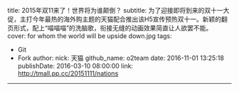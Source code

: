 title: 2015年双11来了！世界将为谁颠倒？
subtitle: 为了迎接即将到来的双十一大促，主打今年最热的海外购主题的天猫配合推出该H5宣传预热双十一。新颖的翻页形式，配上“喵喵喵”的洗脑歌，衔接无缝的动画效果简直让人欲罢不能。
cover: for whom the world will be upside down.jpg
tags:
  - Git
  - Fork
author:
  nick: 天猫
  github_name: o2team
date: 2016-11-01 13:25:18
publishDate: 2016-03-10 08:00:00
link: http://tmall.pp.cc/20151111/nations
---

<!-- more -->
